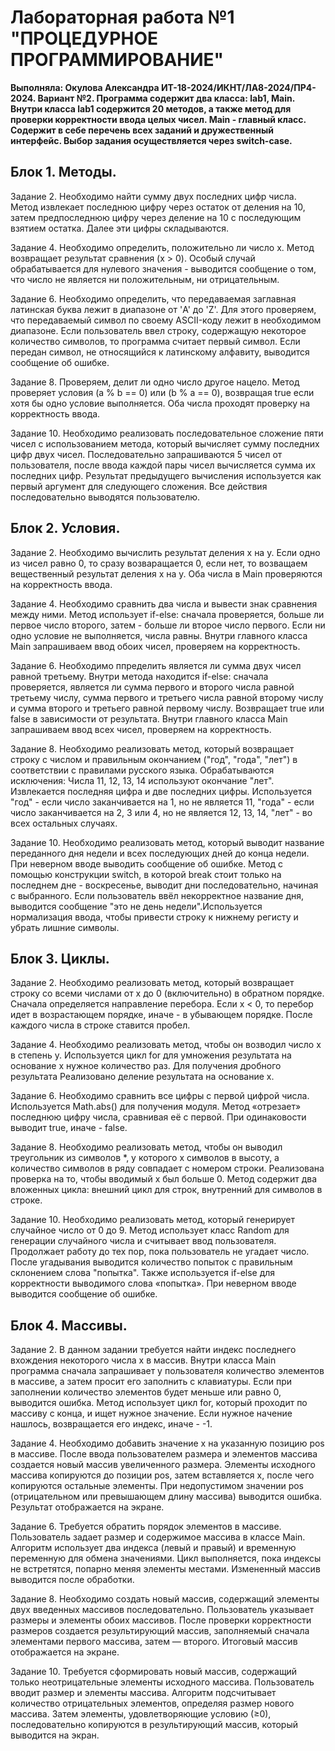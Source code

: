 # Лабораторная работа №1 "ПРОЦЕДУРНОЕ ПРОГРАММИРОВАНИЕ"
**Выполняла: Окулова Александра ИТ-18-2024/ИКНТ/ЛА8-2024/ПР4-2024. Вариант №2. Программа содержит два класса: lab1, Main. Внутри класса lab1 содержится 20 методов, а также метод для проверки корректности ввода целых чисел. Main - главный класс. Содержит в себе перечень всех заданий и дружественный интерфейс. Выбор задания осуществляется через switch-case.**

## Блок 1. Методы.
Задание 2. Необходимо найти сумму двух последних цифр числа. Метод извлекает последнюю цифру через остаток от деления на 10, затем предпоследнюю цифру через деление на 10 с последующим взятием остатка. Далее эти цифры складываются. 

Задание 4. Необходимо определить, положительно ли число x. Метод возвращает результат сравнения (x > 0). Особый случай обрабатывается для нулевого значения - выводится сообщение о том, что число не является ни положительным, ни отрицательным. 

Задание 6. Необходимо определить, что передаваемая заглавная латинская буква лежит в диапазоне от 'A' до 'Z'. Для этого проверяем, что передаваемый символ по своему ASCII-коду лежит в необходимом диапазоне. Если пользователь ввел строку, содержащую некоторое количество символов, то программа считает первый символ. Если передан символ, не относящийся к латинскому алфавиту, выводится сообщение об ошибке.

Задание 8. Проверяем, делит ли одно число другое нацело. Метод проверяет условия (a % b == 0) или (b % a == 0), возвращая true если хотя бы одно условие выполняется. Оба числа проходят проверку на корректность ввода.

Задание 10. Необходимо реализовать последовательное сложение пяти чисел с использованием метода, который вычисляет сумму последних цифр двух чисел. Последовательно запрашиваются 5 чисел от пользователя, после ввода каждой пары чисел вычисляется сумма их последних цифр. Результат предыдущего вычисления используется как первый аргумент для следующего сложения. Все действия последовательно выводятся пользователю. 

## Блок 2. Условия.
Задание 2. Необходимо вычислить результат деления х на у. Если одно из чисел равно 0, то сразу возваращается 0, если нет, то возващаем вещественный результат деления х на у. Оба числа в Main проверяются на корректность ввода.

Задание 4. Необходимо сравнить два числа и вывести знак сравнения между ними. Метод использует if-else: сначала проверяется, больше ли первое число второго, затем - больше ли второе число первого. Если ни одно условие не выполняется, числа равны. Внутри главного класса Main запрашиваем ввод обоих чисел, проверяем на корректность. 

Задание 6. Необходимо ппределить является ли сумма двух чисел равной третьему. Внутри метода находится if-else: сначала проверяется, является ли сумма первого и второго числа равной третьему числу, сумма первого и третьего числа равной второму числу и сумма второго и третьего равной первому числу. Возвращает true или false в зависимости от результата. Внутри главного класса Main запрашиваем ввод всех чисел, проверяем на корректность. 

Задание 8. Необходимо реализовать метод, который возвращает строку с числом и правильным окончанием ("год", "года", "лет") в соответствии с правилами русского языка. Обрабатываются исключения: Числа 11, 12, 13, 14 используют окончание "лет". Извлекается последняя цифра и две последних цифры. Используется "год" - если число заканчивается на 1, но не является 11, "года" - если число заканчивается на 2, 3 или 4, но не является 12, 13, 14, "лет" - во всех остальных случаях. 

Задание 10. Необходимо реализовать метод, который выводит название переданного дня недели и всех последующих дней до конца недели. При неверном вводе выводить сообщение об ошибке. Метод с помощью конструкции switch, в которой break стоит только на последнем дне - воскресенье, выводит дни последовательно, начиная с выбранного. Если пользователь ввёл некорректное название дня, выводится сообщение "это не день недели".Используется нормализация ввода, чтобы привести строку к нижнему регисту и убрать лишние символы.

## Блок 3. Циклы.
Задание 2. Необходимо реализовать метод, который возвращает строку со всеми числами от x до 0 (включительно) в обратном порядке. Сначала определяется направление перебора. Если x < 0, то перебор идет в возрастающем порядке, иначе - в убывающем порядке. После каждого числа в строке ставится пробел. 

Задание 4. Необходимо реализовать метод, чтобы он возводил число x в степень y. Используется цикл for для умножения результата на основание x нужное количество раз. Для получения дробного результата Реализовано деление результата на основание x. 

Задание 6. Необходимо сравнить все цифры с первой цифрой числа. Используется Math.abs() для получения модуля. Метод «отрезает» последнюю цифру числа, сравнивая её с первой. При одинаковости выводит true, иначе - false.  

Задание 8. Необходимо реализовать метод, чтобы он выводил треугольник из символов *, у которого х символов в высоту, а количество символов в ряду совпадает с номером строки. Реализована проверка на то, чтобы вводимый х был больше 0. Метод содержит два вложенных цикла: внешний цикл для строк, внутренний для символов в строке. 

Задание 10. Необходимо реализовать метод, который генерирует случайное число от 0 до 9. Метод использует класс Random для генерации случайного числа и считывает ввод пользователя. Продолжает работу до тех пор, пока пользователь не угадает число. После угадывания выводится количество попыток с правильным склонением слова "попытка". Также используется if-else для корректности выводимого слова «попытка». При неверном вводе выводится сообщение об ошибке.

## Блок 4. Массивы.
Задание 2. В данном задании требуется найти индекс последнего вхождения некоторого числа х в массив. Внутри класса Main программа сначала запрашивает у пользователя количество элементов в массиве, а затем просит его заполнить с клавиатуры. Если при заполнении количество элементов будет меньше или равно 0, выводится ошибка. Метод использует цикл for, который проходит по массиву с конца, и ищет нужное значение. Если нужное начение нашлось, возвращается его индекс, иначе - -1.

Задание 4. Необходимо добавить значение x на указанную позицию pos в массиве. После ввода пользователем размера и элементов массива создается новый массив увеличенного размера. Элементы исходного массива копируются до позиции pos, затем вставляется x, после чего копируются остальные элементы. При недопустимом значении pos (отрицательном или превышающем длину массива) выводится ошибка. Результат отображается на экране. 

Задание 6. Требуется обратить порядок элементов в массиве. Пользователь задает размер и содержимое массива в классе Main. Алгоритм использует два индекса (левый и правый) и временную переменную для обмена значениями. Цикл выполняется, пока индексы не встретятся, попарно меняя элементы местами. Измененный массив выводится после обработки. 

Задание 8. Необходимо создать новый массив, содержащий элементы двух введенных массивов последовательно. Пользователь указывает размеры и элементы обоих массивов. После проверки корректности размеров создается результирующий массив, заполняемый сначала элементами первого массива, затем — второго. Итоговый массив отображается на экране.

Задание 10. Требуется сформировать новый массив, содержащий только неотрицательные элементы исходного массива. Пользователь вводит размер и элементы массива. Алгоритм подсчитывает количество отрицательных элементов, определяя размер нового массива. Затем элементы, удовлетворяющие условию (≥0), последовательно копируются в результирующий массив, который выводится на экран.
